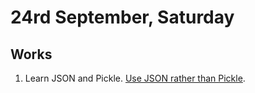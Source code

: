 # 24rd September, Saturday

## Works
1. Learn JSON and Pickle. [Use JSON rather than Pickle](http://www.benfrederickson.com/dont-pickle-your-data/).